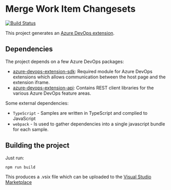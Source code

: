 # Merge Work Item Changesets

[![Build Status](https://dev.azure.com/fiveforty/DevOps/_apis/build/status/MergeWorkItemChangesets?branchName=master)](https://dev.azure.com/fiveforty/DevOps/_build/latest?definitionId=17&branchName=master)

This project generates an [Azure DevOps extension](https://docs.microsoft.com/en-us/azure/devops/extend/overview?view=vsts).

## Dependencies

The project depends on a few Azure DevOps packages:

- [azure-devops-extension-sdk](https://github.com/Microsoft/azure-devops-extension-sdk): Required module for Azure DevOps extensions which allows communication between the host page and the extension iframe.
- [azure-devops-extension-api](https://github.com/Microsoft/azure-devops-extension-api): Contains REST client libraries for the various Azure DevOps feature areas.

Some external dependencies:

- `TypeScript` - Samples are written in TypeScript and complied to JavaScript
- `webpack` - Is used to gather dependencies into a single javascript bundle for each sample.

## Building the project

Just run:

    npm run build

This produces a .vsix file which can be uploaded to the [Visual Studio Marketplace](https://marketplace.visualstudio.com/azuredevops)
